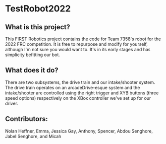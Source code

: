 # TestRobot2022

## What is this project?
This FIRST Robotics project contains the code for Team 7358's robot for the 2022 FRC competition. It is free to repurpose and modify for yourself, although I'm not sure you would want to. It's in its early stages and has simplicity befitting our bot.

## What does it do?
There are two subsystems, the drive train and our intake/shooter system. The drive train operates on an arcadeDrive-esque system and the intake/shooter are controlled using the right trigger and XYB buttons (three speed options) respectively on the XBox controller we've set up for our driver.

## Contributors:
Nolan Heffner, Emma, Jessica Gay, Anthony, Spencer, Abdou Senghore, Jabel Senghore, and Micah
